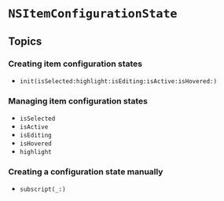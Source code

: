 # ``NSItemConfigurationState``

## Topics

### Creating item configuration states

- ``init(isSelected:highlight:isEditing:isActive:isHovered:)``

### Managing item configuration states

- ``isSelected``
- ``isActive``
- ``isEditing``
- ``isHovered``
- ``highlight``

### Creating a configuration state manually

- ``subscript(_:)``
